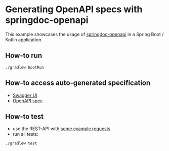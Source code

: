 # Generating OpenAPI specs with springdoc-openapi

This example showcases the usage of [springdoc-openapi](https://springdoc.org/) in a Spring Boot / Kotlin application.

## How-to run
```shell
./gradlew bootRun
```

## How-to access auto-generated specification
* [Swagger UI](http://localhost:7001/swagger-ui.html)
* [OpenAPI spec](http://localhost:7001/v3/api-docs)

## How-to test
* use the REST-API with [some example requests](src/test/http/authors.http)
* run all tests:
```shell
./gradlew test
```
